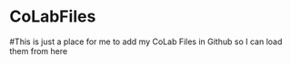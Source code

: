# CoLabFiles
#This is just a place for me to add my CoLab Files in Github so I can load them from here
